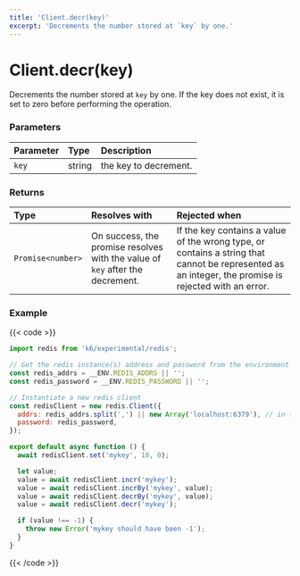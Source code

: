 ```yaml
---
title: 'Client.decr(key)'
excerpt: 'Decrements the number stored at `key` by one.'
---
```


# Client.decr(key)

Decrements the number stored at `key` by one. If the key does not exist, it is set to zero before performing the operation.

### Parameters

| Parameter | Type   | Description           |
| :-------- | :----- | :-------------------- |
| `key`     | string | the key to decrement. |

### Returns

| Type              | Resolves with                                                                 | Rejected when                                                                                                                                        |
| :---------------- | :---------------------------------------------------------------------------- | :--------------------------------------------------------------------------------------------------------------------------------------------------- |
| `Promise<number>` | On success, the promise resolves with the value of `key` after the decrement. | If the key contains a value of the wrong type, or contains a string that cannot be represented as an integer, the promise is rejected with an error. |

### Example

{{< code >}}

```javascript
import redis from 'k6/experimental/redis';

// Get the redis instance(s) address and password from the environment
const redis_addrs = __ENV.REDIS_ADDRS || '';
const redis_password = __ENV.REDIS_PASSWORD || '';

// Instantiate a new redis client
const redisClient = new redis.Client({
  addrs: redis_addrs.split(',') || new Array('localhost:6379'), // in the form of 'host:port', separated by commas
  password: redis_password,
});

export default async function () {
  await redisClient.set('mykey', 10, 0);

  let value;
  value = await redisClient.incr('mykey');
  value = await redisClient.incrBy('mykey', value);
  value = await redisClient.decrBy('mykey', value);
  value = await redisClient.decr('mykey');

  if (value !== -1) {
    throw new Error('mykey should have been -1');
  }
}
```

{{< /code >}}
